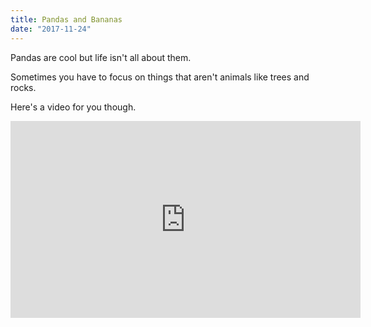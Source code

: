 ```yaml
---
title: Pandas and Bananas
date: "2017-11-24"
---
```


Pandas are cool but life isn't all about them.

Sometimes you have to focus on things that aren't animals like trees and rocks.

Here's a video for you though.

<iframe width="560" height="315" src="https://www.youtube.com/embed/xlLobz5H2m0" frameborder="0" allowfullscreen></iframe>
